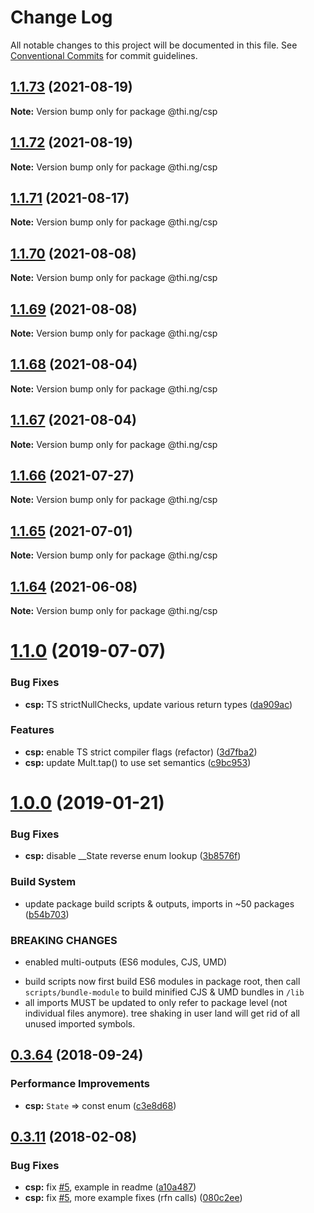 # Change Log

All notable changes to this project will be documented in this file.
See [Conventional Commits](https://conventionalcommits.org) for commit guidelines.

## [1.1.73](https://github.com/thi-ng/umbrella/compare/@thi.ng/csp@1.1.72...@thi.ng/csp@1.1.73) (2021-08-19)

**Note:** Version bump only for package @thi.ng/csp





## [1.1.72](https://github.com/thi-ng/umbrella/compare/@thi.ng/csp@1.1.71...@thi.ng/csp@1.1.72) (2021-08-19)

**Note:** Version bump only for package @thi.ng/csp





## [1.1.71](https://github.com/thi-ng/umbrella/compare/@thi.ng/csp@1.1.70...@thi.ng/csp@1.1.71) (2021-08-17)

**Note:** Version bump only for package @thi.ng/csp





## [1.1.70](https://github.com/thi-ng/umbrella/compare/@thi.ng/csp@1.1.69...@thi.ng/csp@1.1.70) (2021-08-08)

**Note:** Version bump only for package @thi.ng/csp





## [1.1.69](https://github.com/thi-ng/umbrella/compare/@thi.ng/csp@1.1.68...@thi.ng/csp@1.1.69) (2021-08-08)

**Note:** Version bump only for package @thi.ng/csp





## [1.1.68](https://github.com/thi-ng/umbrella/compare/@thi.ng/csp@1.1.67...@thi.ng/csp@1.1.68) (2021-08-04)

**Note:** Version bump only for package @thi.ng/csp





## [1.1.67](https://github.com/thi-ng/umbrella/compare/@thi.ng/csp@1.1.66...@thi.ng/csp@1.1.67) (2021-08-04)

**Note:** Version bump only for package @thi.ng/csp





## [1.1.66](https://github.com/thi-ng/umbrella/compare/@thi.ng/csp@1.1.65...@thi.ng/csp@1.1.66) (2021-07-27)

**Note:** Version bump only for package @thi.ng/csp





## [1.1.65](https://github.com/thi-ng/umbrella/compare/@thi.ng/csp@1.1.64...@thi.ng/csp@1.1.65) (2021-07-01)

**Note:** Version bump only for package @thi.ng/csp





## [1.1.64](https://github.com/thi-ng/umbrella/compare/@thi.ng/csp@1.1.63...@thi.ng/csp@1.1.64) (2021-06-08)

**Note:** Version bump only for package @thi.ng/csp





# [1.1.0](https://github.com/thi-ng/umbrella/compare/@thi.ng/csp@1.0.19...@thi.ng/csp@1.1.0) (2019-07-07)

### Bug Fixes

* **csp:** TS strictNullChecks, update various return types ([da909ac](https://github.com/thi-ng/umbrella/commit/da909ac))

### Features

* **csp:** enable TS strict compiler flags (refactor) ([3d7fba2](https://github.com/thi-ng/umbrella/commit/3d7fba2))
* **csp:** update Mult.tap() to use set semantics ([c9bc953](https://github.com/thi-ng/umbrella/commit/c9bc953))

# [1.0.0](https://github.com/thi-ng/umbrella/compare/@thi.ng/csp@0.3.79...@thi.ng/csp@1.0.0) (2019-01-21)

### Bug Fixes

* **csp:** disable __State reverse enum lookup ([3b8576f](https://github.com/thi-ng/umbrella/commit/3b8576f))

### Build System

* update package build scripts & outputs, imports in ~50 packages ([b54b703](https://github.com/thi-ng/umbrella/commit/b54b703))

### BREAKING CHANGES

* enabled multi-outputs (ES6 modules, CJS, UMD)

- build scripts now first build ES6 modules in package root, then call
  `scripts/bundle-module` to build minified CJS & UMD bundles in `/lib`
- all imports MUST be updated to only refer to package level
  (not individual files anymore). tree shaking in user land will get rid of
  all unused imported symbols.

<a name="0.3.64"></a>
## [0.3.64](https://github.com/thi-ng/umbrella/compare/@thi.ng/csp@0.3.63...@thi.ng/csp@0.3.64) (2018-09-24)

### Performance Improvements

* **csp:** `State` => const enum ([c3e8d68](https://github.com/thi-ng/umbrella/commit/c3e8d68))

<a name="0.3.11"></a>
## [0.3.11](https://github.com/thi-ng/umbrella/compare/@thi.ng/csp@0.3.10...@thi.ng/csp@0.3.11) (2018-02-08)

### Bug Fixes

* **csp:** fix [#5](https://github.com/thi-ng/umbrella/issues/5), example in readme ([a10a487](https://github.com/thi-ng/umbrella/commit/a10a487))
* **csp:** fix [#5](https://github.com/thi-ng/umbrella/issues/5), more example fixes (rfn calls) ([080c2ee](https://github.com/thi-ng/umbrella/commit/080c2ee))
